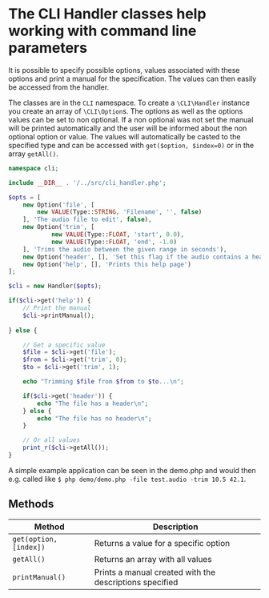 # The CLI Handler classes help working with command line parameters

It is possible to specify possible options, values associated with these options and print a manual for the specification. The values can then easily be accessed from the handler.

The classes are in the `CLI` namespace. To create a `\CLI\Handler` instance you create an array of `\CLI\Option`s.
The options as well as the options values can be set to non optional. If a non optional was not set the manual will be printed automatically and the user will be informed about the non optional option or value. The values will automatically be casted to the specified type and can be accessed with `get($option, $index=0)` or in the array `getAll()`.

```php
namespace cli;

include __DIR__ . '/../src/cli_handler.php';

$opts = [
	new Option('file', [
		new VALUE(Type::STRING, 'Filename', '', false)
	], 'The audio file to edit', false),
	new Option('trim', [
			new VALUE(Type::FLOAT, 'start', 0.0),
			new VALUE(Type::FLOAT, 'end', -1.0)
	], 'Trims the audio between the given range in seconds'),
	new Option('header', [], 'Set this flag if the audio contains a header'),
	new Option('help', [], 'Prints this help page')
];

$cli = new Handler($opts);

if($cli->get('help')) {
	// Print the manual
	$cli->printManual();
	
} else {

	// Get a specific value
	$file = $cli->get('file');
	$from = $cli->get('trim', 0);
	$to = $cli->get('trim', 1);

	echo "Trimming $file from $from to $to...\n";

	if($cli->get('header')) {
		echo "The file has a header\n";
	} else {
		echo "The file has no header\n";
	}

	// Or all values
	print_r($cli->getAll());
}
```

A simple example application can be seen in the demo.php and would then e.g. called like `$ php demo/demo.php -file test.audio -trim 10.5 42.1`.

## Methods

Method | Description
-------|------------
`get(option, [index])` | Returns a value for a specific option
`getAll()` | Returns an array with all values
`printManual()` | Prints a manual created with the descriptions specified